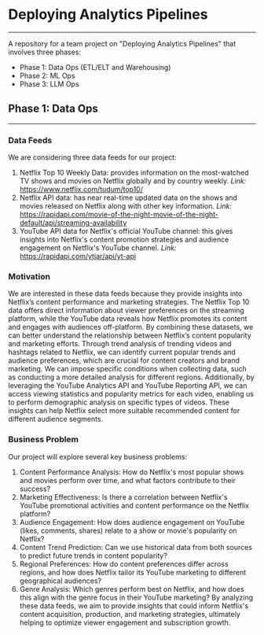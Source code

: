 # Deploying Analytics Pipelines
----------------------------------------------------------------------------------------------
A repository for a team project on "Deploying Analytics Pipelines" that involves three phases:
- Phase 1: Data Ops (ETL/ELT and Warehousing)
- Phase 2: ML Ops
- Phase 3: LLM Ops

## Phase 1: Data Ops
--------------------
### Data Feeds
We are considering three data feeds for our project:
1. Netflix Top 10 Weekly Data: provides information on the most-watched TV shows and movies on Netflix globally and by country weekly.
   *Link:* https://www.netflix.com/tudum/top10/
2. Netflix API data: has near real-time updated data on the shows and movies released on Netflix along with other key information.
   *Link:* https://rapidapi.com/movie-of-the-night-movie-of-the-night-default/api/streaming-availability
3. YouTube API data for Netflix's official YouTube channel: this gives insights into Netflix's content promotion strategies and audience engagement on Netflix's YouTube channel.
   *Link:* https://rapidapi.com/ytjar/api/yt-api   

### Motivation
We are interested in these data feeds because they provide insights into Netflix’s content performance and marketing strategies. The Netflix Top 10 data offers direct information about viewer preferences on the streaming platform, while the YouTube data reveals how Netflix promotes its content and engages with audiences off-platform. By combining these datasets, we can better understand the relationship between Netflix’s content popularity and marketing efforts. Through trend analysis of trending videos and hashtags related to Netflix, we can identify current popular trends and audience preferences, which are crucial for content creators and brand marketing. We can impose specific conditions when collecting data, such as conducting a more detailed analysis for different regions. Additionally, by leveraging the YouTube Analytics API and YouTube Reporting API, we can access viewing statistics and popularity metrics for each video, enabling us to perform demographic analysis on specific types of videos. These insights can help Netflix select more suitable recommended content for different audience segments.

### Business Problem
Our project will explore several key business problems:
1. Content Performance Analysis: How do Netflix's most popular shows and movies perform over time, and what factors contribute to their success?
2. Marketing Effectiveness: Is there a correlation between Netflix's YouTube promotional activities and content performance on the Netflix platform?
3. Audience Engagement: How does audience engagement on YouTube (likes, comments, shares) relate to a show or movie's popularity on Netflix?
4. Content Trend Prediction: Can we use historical data from both sources to predict future trends in content popularity?
5. Regional Preferences: How do content preferences differ across regions, and how does Netflix tailor its YouTube marketing to different geographical audiences?
6. Genre Analysis: Which genres perform best on Netflix, and how does this align with the genre focus in their YouTube marketing?
By analyzing these data feeds, we aim to provide insights that could inform Netflix's content acquisition, production, and marketing strategies, ultimately helping to optimize viewer engagement and subscription growth.
